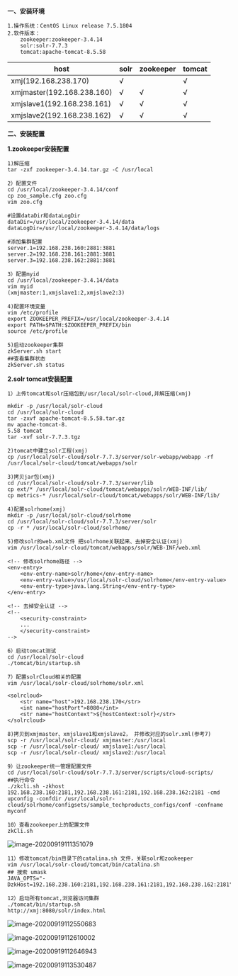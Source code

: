

**一、安装环境**

~~~
1.操作系统：CentOS Linux release 7.5.1804
2.软件版本：
	zookeeper:zookeeper-3.4.14
	solr:solr-7.7.3
	tomcat:apache-tomcat-8.5.58
~~~

| host                       | solr | zookeeper | tomcat |
| -------------------------- | ---- | --------- | ------ |
| xmj(192.168.238.170)       | √    |           | √      |
| xmjmaster(192.168.238.160) | √    | √         | √      |
| xmjslave1(192.168.238.161) | √    | √         | √      |
| xmjslave2(192.168.238.162) | √    | √         | √      |

**二、安装配置**

**1.zookeeper安装配置**

~~~
1)解压缩
tar -zxf zookeeper-3.4.14.tar.gz -C /usr/local
~~~

~~~
2）配置文件
cd /usr/local/zookeeper-3.4.14/conf
cp zoo_sample.cfg zoo.cfg 
vim zoo.cfg 

#设置dataDir和dataLogDir
dataDir=/usr/local/zookeeper-3.4.14/data
dataLogDir=/usr/local/zookeeper-3.4.14/data/logs

#添加集群配置
server.1=192.168.238.160:2881:3881
server.2=192.168.238.161:2881:3881
server.3=192.168.238.162:2881:3881
~~~

~~~
3）配置myid
cd /usr/local/zookeeper-3.4.14/data
vim myid 
(xmjmaster:1,xmjslave1:2,xmjslave2:3)
~~~

~~~
4)配置环境变量
vim /etc/profile
export ZOOKEEPER_PREFIX=/usr/local/zookeeper-3.4.14
export PATH=$PATH:$ZOOKEEPER_PREFIX/bin
source /etc/profile
~~~

~~~
5)启动zookeeper集群
zkServer.sh start
##查看集群状态
zkServer.sh status
~~~

**2.solr tomcat安装配置**

~~~
1）上传tomcat和solr压缩包到/usr/local/solr-cloud,并解压缩(xmj)

mkdir -p /usr/local/solr-cloud
cd /usr/local/solr-cloud
tar -zxvf apache-tomcat-8.5.58.tar.gz
mv apache-tomcat-8.
5.58 tomcat 
tar -xvf solr-7.7.3.tgz
~~~

~~~
2)tomcat中建立solr工程(xmj)
cp /usr/local/solr-cloud/solr-7.7.3/server/solr-webapp/webapp -rf /usr/local/solr-cloud/tomcat/webapps/solr
~~~

~~~
3)拷贝jar包(xmj)
cd /usr/local/solr-cloud/solr-7.7.3/server/lib 
cp ext/* /usr/local/solr-cloud/tomcat/webapps/solr/WEB-INF/lib/ 
cp metrics-* /usr/local/solr-cloud/tomcat/webapps/solr/WEB-INF/lib/
~~~

~~~
4)配置solrhome(xmj)
mkdir -p /usr/local/solr-cloud/solrhome
cd /usr/local/solr-cloud/solr-7.7.3/server/solr
cp -r * /usr/local/solr-cloud/solrhome/
~~~

~~~
5)修改solr的web.xml文件 把solrhome关联起来、去掉安全认证(xmj)
vim /usr/local/solr-cloud/tomcat/webapps/solr/WEB-INF/web.xml

<!-- 修改solrhome路径 -->
<env-entry>
    <env-entry-name>solr/home</env-entry-name>
    <env-entry-value>/usr/local/solr-cloud/solrhome</env-entry-value>
    <env-entry-type>java.lang.String</env-entry-type>
</env-entry>

<!-- 去掉安全认证 -->
<!--
    <security-constraint>
    ...
    </security-constraint> 
-->
~~~

~~~
6）启动tomcat测试
cd /usr/local/solr-cloud
./tomcat/bin/startup.sh 
~~~

~~~
7）配置solrCloud相关的配置
vim /usr/local/solr-cloud/solrhome/solr.xml

<solrcloud>
    <str name="host">192.168.238.170</str>
    <int name="hostPort">8080</int>
    <str name="hostContext">${hostContext:solr}</str>
</solrcloud>
~~~

~~~
8)拷贝到xmjmaster、xmjslave1和xmjslave2， 并修改对应的solr.xml(参考7)
scp -r /usr/local/solr-cloud/ xmjmaster:/usr/local
scp -r /usr/local/solr-cloud/ xmjslave1:/usr/local
scp -r /usr/local/solr-cloud/ xmjslave2:/usr/local
~~~

~~~
9）让zookeeper统一管理配置文件
cd /usr/local/solr-cloud/solr-7.7.3/server/scripts/cloud-scripts/
##执行命令
./zkcli.sh -zkhost 192.168.238.160:2181,192.168.238.161:2181,192.168.238.162:2181 -cmd upconfig -confdir /usr/local/solr-cloud/solrhome/configsets/sample_techproducts_configs/conf -confname myconf
~~~

~~~
10）查看zookeeper上的配置文件
zkCli.sh
~~~

![image-20200919111351079](C:\Users\MingLi\AppData\Roaming\Typora\typora-user-images\image-20200919111351079.png)

~~~
11）修改tomcat/bin目录下的catalina.sh 文件，关联solr和zookeeper
vim /usr/local/solr-cloud/tomcat/bin/catalina.sh
## 搜索 umask
JAVA_OPTS="-DzkHost=192.168.238.160:2181,192.168.238.161:2181,192.168.238.162:2181"
~~~

~~~
12）启动所有tomcat,浏览器访问集群
./tomcat/bin/startup.sh
http://xmj:8080/solr/index.html
~~~



![image-20200919112550683](C:\Users\MingLi\AppData\Roaming\Typora\typora-user-images\image-20200919112550683.png)

![image-20200919112610002](C:\Users\MingLi\AppData\Roaming\Typora\typora-user-images\image-20200919112610002.png)

![image-20200919112646943](C:\Users\MingLi\AppData\Roaming\Typora\typora-user-images\image-20200919112646943.png)

![image-20200919113530487](C:\Users\MingLi\AppData\Roaming\Typora\typora-user-images\image-20200919113530487.png)


